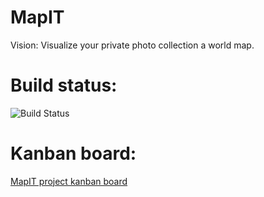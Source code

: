 # MapIT
Vision: Visualize your private photo collection a world map.

# Build status:
![Build Status](https://travis-ci.org/BujakiAttila/MapIT.svg?branch=master)

# Kanban board:
[MapIT project kanban board](https://goo.gl/sehTXe)